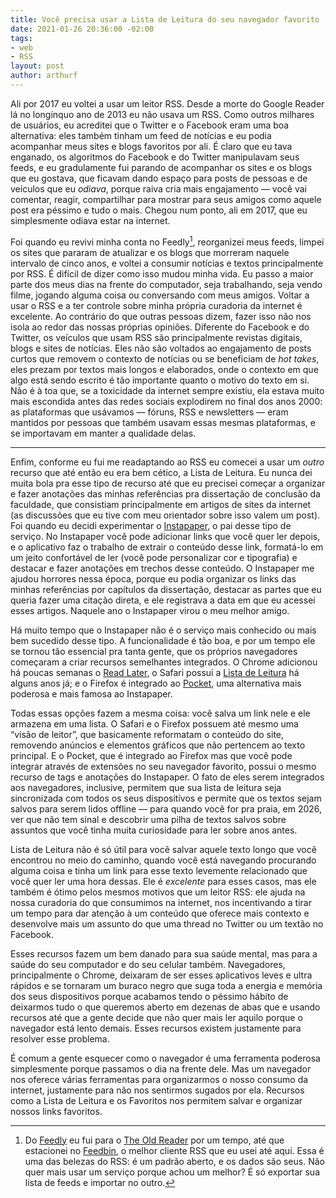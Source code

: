 ```yaml
---
title: Você precisa usar a Lista de Leitura do seu navegador favorito
date: 2021-01-26 20:36:00 -02:00
tags:
- web
- RSS
layout: post
author: arthurf
---
```


Ali por 2017 eu voltei a usar um leitor RSS. Desde a morte do Google Reader lá no longínquo ano de 2013 eu não usava um RSS. Como outros milhares de usuários, eu acreditei que o Twitter e o Facebook eram uma boa alternativa: eles também tinham um feed de notícias e eu podia acompanhar meus sites e blogs favoritos por ali. É claro que eu tava enganado, os algoritmos do Facebook e do Twitter manipulavam seus feeds, e eu gradulamente fui parando de acompanhar os sites e os blogs que eu gostava, que ficavam dando espaço para posts de pessoas e de veículos que eu _odiava_, porque raiva cria mais engajamento — você vai comentar, reagir, compartilhar para mostrar para seus amigos como aquele post era péssimo e tudo o mais. Chegou num ponto, ali em 2017, que eu simplesmente odiava estar na internet.

Foi quando eu revivi minha conta no Feedly[^1], reorganizei meus feeds, limpei os sites que pararam de atualizar e os blogs que morreram naquele intervalo de cinco anos, e voltei a consumir notícias e textos principalmente por RSS. É difícil de dizer como isso mudou minha vida. Eu passo a maior parte dos meus dias na frente do computador, seja trabalhando, seja vendo filme, jogando alguma coisa ou conversando com meus amigos. Voltar a usar o RSS e a ter controle sobre minha própria curadoria da internet é excelente. Ao contrário do que outras pessoas dizem, fazer isso não nos isola ao redor das nossas próprias opiniões. Diferente do Facebook e do Twitter, os veículos que usam RSS são principalmente revistas digitais, blogs e sites de notícias. Eles não são voltados ao engajamento de posts curtos que removem o contexto de notícias ou se beneficiam de _hot takes_, eles prezam por textos mais longos e elaborados, onde o contexto em que algo está sendo escrito é tão importante quanto o motivo do texto em si. Não é à toa que, se a toxicidade da internet sempre existiu, ela estava muito mais escondida antes das redes sociais explodirem no final dos anos 2000: as plataformas que usávamos — fóruns, RSS e newsletters — eram mantidos por pessoas que também usavam essas mesmas plataformas, e se importavam em manter a qualidade delas.

---

Enfim, conforme eu fui me readaptando ao RSS eu comecei a usar um _outro_ recurso que até então eu era bem cético, a Lista de Leitura. Eu nunca dei muita bola pra esse tipo de recurso até que eu precisei começar a organizar e fazer anotações das minhas referências pra dissertação de conclusão da faculdade, que consistiam principalmente em artigos de sites da internet (as discussões que eu tive com meu orientador sobre isso valem um post). Foi quando eu decidi experimentar o [Instapaper](https://www.instapaper.com/), o pai desse tipo de serviço. No Instapaper você pode adicionar links que você quer ler depois, e o aplicativo faz o trabalho de extrair o conteúdo desse link, formatá-lo em um jeito confortável de ler (você pode personalizar cor e tipografia) e destacar e fazer anotações em trechos desse conteúdo. O Instapaper me ajudou horrores nessa época, porque eu podia organizar os links das minhas referências por capítulos da dissertação, destacar as partes que eu queria fazer uma citação direta, e ele registrava a data em que eu acessei esses artigos. Naquele ano o Instapaper virou o meu melhor amigo.

Há muito tempo que o Instapaper não é o serviço mais conhecido ou mais bem sucedido desse tipo. A funcionalidade é tão boa, e por um tempo ele se tornou tão essencial pra tanta gente, que os próprios navegadores começaram a criar recursos semelhantes integrados. O Chrome adicionou há poucas semanas o [Read Later](https://www.zdnet.com/article/how-to-enable-chromes-new-secret-read-later-feature/), o Safari possui a [Lista de Leitura](https://support.apple.com/pt-br/guide/safari/sfri35905/mac) há alguns anos já; e o Firefox é integrado ao [Pocket](https://getpocket.com), uma alternativa mais poderosa e mais famosa ao Instapaper.

Todas essas opções fazem a mesma coisa: você salva um link nele e ele armazena em uma lista. O Safari e o Firefox possuem até mesmo uma “visão de leitor”, que basicamente reformatam o conteúdo do site, removendo anúncios e elementos gráficos que não pertencem ao texto principal. E o Pocket, que é integrado ao Firefox mas que você pode integrar através de extensões no seu navegador favorito, possui o mesmo recurso de tags e anotações do Instapaper. O fato de eles serem integrados aos navegadores, inclusive, permitem que sua lista de leitura seja sincronizada com todos os seus dispositivos e permite que os textos sejam salvos para serem lidos offline — para quando você for pra praia, em 2026, ver que não tem sinal e descobrir uma pilha de textos salvos sobre assuntos que você tinha muita curiosidade para ler sobre anos antes.

Lista de Leitura não é só útil para você salvar aquele texto longo que você encontrou no meio do caminho, quando você está navegando procurando alguma coisa e tinha um link para esse texto levemente relacionado que você quer ler uma hora dessas. Ele é _excelente_ para esses casos, mas ele também é ótimo pelos mesmos motivos que um leitor RSS: ele ajuda na nossa curadoria do que consumimos na internet, nos incentivando a tirar um tempo para dar atenção à um conteúdo que oferece mais contexto e desenvolve mais um assunto do que uma thread no Twitter ou um textão no Facebook.

Esses recursos fazem um bem danado para sua saúde mental, mas para a saúde do seu computador e do seu celular também. Navegadores, principalmente o Chrome, deixaram de ser esses aplicativos leves e ultra rápidos e se tornaram um buraco negro que suga toda a energia e memória dos seus dispositivos porque acabamos tendo o péssimo hábito de deixarmos tudo o que queremos aberto em dezenas de abas que e usando recursos até que a gente decide que não quer mais ler aquilo porque o navegador está lento demais. Esses recursos existem justamente para resolver esse problema.

É comum a gente esquecer como o navegador é uma ferramenta poderosa simplesmente porque passamos o dia na frente dele. Mas um navegador nos oferece várias ferramentas para organizarmos o nosso consumo da internet, justamente para não nos sentirmos sugados por ela. Recursos como a Lista de Leitura e os Favoritos nos permitem salvar e organizar nossos links favoritos.

[^1]: Do [Feedly](https://feedly.com) eu fui para o [The Old Reader](https://theoldreader.com) por um tempo, até que estacionei no [Feedbin](https://feedbin.com), o melhor cliente RSS que eu usei até aqui. Essa é uma das belezas do RSS: é um padrão aberto, e os dados são seus. Não quer mais usar um serviço porque achou um melhor? É só exportar sua lista de feeds e importar no outro.
